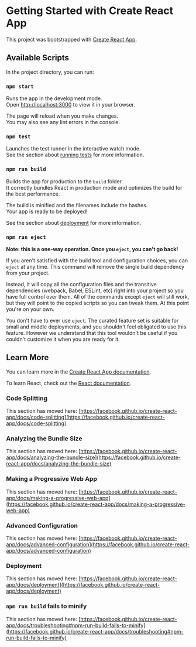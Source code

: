 # Getting Started with Create React App

This project was bootstrapped with [Create React App](https://github.com/facebook/create-react-app).

## Available Scripts

In the project directory, you can run:

### `npm start`

Runs the app in the development mode.\
Open [http://localhost:3000](http://localhost:3000) to view it in your browser.

The page will reload when you make changes.\
You may also see any lint errors in the console.

### `npm test`

Launches the test runner in the interactive watch mode.\
See the section about [running tests](https://facebook.github.io/create-react-app/docs/running-tests) for more information.

### `npm run build`

Builds the app for production to the `build` folder.\
It correctly bundles React in production mode and optimizes the build for the best performance.

The build is minified and the filenames include the hashes.\
Your app is ready to be deployed!

See the section about [deployment](https://facebook.github.io/create-react-app/docs/deployment) for more information.

### `npm run eject`

**Note: this is a one-way operation. Once you `eject`, you can't go back!**

If you aren't satisfied with the build tool and configuration choices, you can `eject` at any time. This command will remove the single build dependency from your project.

Instead, it will copy all the configuration files and the transitive dependencies (webpack, Babel, ESLint, etc) right into your project so you have full control over them. All of the commands except `eject` will still work, but they will point to the copied scripts so you can tweak them. At this point you're on your own.

You don't have to ever use `eject`. The curated feature set is suitable for small and middle deployments, and you shouldn't feel obligated to use this feature. However we understand that this tool wouldn't be useful if you couldn't customize it when you are ready for it.

## Learn More

You can learn more in the [Create React App documentation](https://facebook.github.io/create-react-app/docs/getting-started).

To learn React, check out the [React documentation](https://reactjs.org/).

### Code Splitting

This section has moved here: [https://facebook.github.io/create-react-app/docs/code-splitting](https://facebook.github.io/create-react-app/docs/code-splitting)

### Analyzing the Bundle Size

This section has moved here: [https://facebook.github.io/create-react-app/docs/analyzing-the-bundle-size](https://facebook.github.io/create-react-app/docs/analyzing-the-bundle-size)

### Making a Progressive Web App

This section has moved here: [https://facebook.github.io/create-react-app/docs/making-a-progressive-web-app](https://facebook.github.io/create-react-app/docs/making-a-progressive-web-app)

### Advanced Configuration

This section has moved here: [https://facebook.github.io/create-react-app/docs/advanced-configuration](https://facebook.github.io/create-react-app/docs/advanced-configuration)

### Deployment

This section has moved here: [https://facebook.github.io/create-react-app/docs/deployment](https://facebook.github.io/create-react-app/docs/deployment)

### `npm run build` fails to minify

This section has moved here: [https://facebook.github.io/create-react-app/docs/troubleshooting#npm-run-build-fails-to-minify](https://facebook.github.io/create-react-app/docs/troubleshooting#npm-run-build-fails-to-minify)

<!--
You are a famous hacker who has access to a list of the world's most famous celebrities.
You have to create a system where you can view and edit their details to hide their public presence.

Your mission if you choose to accept it, you have to:

1. Create the user interface provided with the design provided

2. The user list item is an accordion,

   - when clicked on, it will cause all the other accordions to collapse and enlarge the one which was clicked.
   - If clicked on the same one it will collapse.
   - Manage the + and - icons in open or collapsed mode (collapsed = - | open = +)

3. Fetch the JSON file provided to fill the list of users. (NOTE - YOU CANNOT EDIT THE JSON FILE)

   - You have to calculate the age of the user based on the date of birth provided
   - gender should be a dropdown (Male | Female | Transgender | Rather not say | Other)
   - country is a text field
   - Description is a text area

4. Provide buttons to edit or delete

   - edit mode will let you edit the details of the user in the exact place

   - you can only edit the user if the user is an adult
   - validations to be implemented where a user cannot
     -- input text in the age field
     -- input numbers in the nationality
     -- keep anything empty
   - when in edit mode you can either save or cancel
     -- save button will be disabled by default and will enable only if the details have changed
     -- save click will update the user's details
     -- cancel will revert the details to their last known state
     -- you cannot open another accordion while in edit mode
   - delete mode should alert you if you actually want to delete the user
     -- if yes - the user will be deleted
     -- if no - do nothing

5. Typescript is a plus

This message will self destruct in 5... 4... 3... 2... 1... NOT
 -->

<!--
[
	{
		"id": 1,
		"first": "Aidan",
		"last": "Wang",
		"dob": "1973-10-16",
		"gender": "male",
		"email": "aidan.wang@example.com",
		"picture": "https://randomuser.me/api/portraits/med/men/93.jpg",
		"country": "New Zealand",
		"description": "This character description generator will generate a fairly random description of a belonging to Aidan Wang. However, some aspects of the descriptions will remain the same, this is done to keep the general structure the same, while still randomizing the important details of Aidan Wang."
	},
	{
		"id": 2,
		"first": "Anna",
		"last": "Horten",
		"dob": "1972-03-15",
		"gender": "female",
		"email": "anna.horten@example.com",
		"picture": "https://randomuser.me/api/portraits/med/women/48.jpg",
		"country": "Norway",
		"description": "This character description generator will generate a fairly random description of a belonging to Anna Horten. However, some aspects of the descriptions will remain the same, this is done to keep the general structure the same, while still randomizing the important details of Anna Horten."
	},
	{
		"id": 3,
		"first": "Max",
		"last": "Arnold",
		"dob": "1954-04-22",
		"gender": "male",
		"email": "max.arnold@example.com",
		"picture": "https://randomuser.me/api/portraits/med/men/27.jpg",
		"country": "Ireland",
		"description": "This character description generator will generate a fairly random description of a belonging to Max Arnold. However, some aspects of the descriptions will remain the same, this is done to keep the general structure the same, while still randomizing the important details of Max Arnold."
	},
	{
		"id": 4,
		"first": "محمدپارسا",
		"last": "صدر",
		"dob": "1953-06-01",
		"gender": "male",
		"email": "mhmdprs.sdr@example.com",
		"picture": "https://randomuser.me/api/portraits/med/men/34.jpg",
		"country": "Iran",
		"description": "This character description generator will generate a fairly random description of a belonging to محمدپارسا صدر. However, some aspects of the descriptions will remain the same, this is done to keep the general structure the same, while still randomizing the important details of محمدپارسا صدر."
	},
	{
		"id": 5,
		"first": "Emilia",
		"last": "Gonzalez",
		"dob": "1949-10-07",
		"gender": "female",
		"email": "emilia.gonzalez@example.com",
		"picture": "https://randomuser.me/api/portraits/med/women/90.jpg",
		"country": "Spain",
		"description": "This character description generator will generate a fairly random description of a belonging to Emilia Gonzalez. However, some aspects of the descriptions will remain the same, this is done to keep the general structure the same, while still randomizing the important details of Emilia Gonzalez."
	},
	{
		"id": 6,
		"first": "Alicia",
		"last": "Ma",
		"dob": "1995-11-23",
		"gender": "female",
		"email": "alicia.ma@example.com",
		"picture": "https://randomuser.me/api/portraits/med/women/91.jpg",
		"country": "Canada",
		"description": "This character description generator will generate a fairly random description of a belonging to Alicia Ma. However, some aspects of the descriptions will remain the same, this is done to keep the general structure the same, while still randomizing the important details of Alicia Ma."
	},
	{
		"id": 7,
		"first": "یاسمن",
		"last": "كامياران",
		"dob": "1985-06-24",
		"gender": "female",
		"email": "ysmn.kmyrn@example.com",
		"picture": "https://randomuser.me/api/portraits/med/women/64.jpg",
		"country": "Iran",
		"description": "This character description generator will generate a fairly random description of a belonging to یاسمن كامياران. However, some aspects of the descriptions will remain the same, this is done to keep the general structure the same, while still randomizing the important details of یاسمن كامياران."
	},
	{
		"id": 8,
		"first": "Reingard",
		"last": "Barz",
		"dob": "1985-03-24",
		"gender": "female",
		"email": "reingard.barz@example.com",
		"picture": "https://randomuser.me/api/portraits/med/women/95.jpg",
		"country": "Germany",
		"description": "This character description generator will generate a fairly random description of a belonging to Reingard Barz. However, some aspects of the descriptions will remain the same, this is done to keep the general structure the same, while still randomizing the important details of Reingard Barz."
	},
	{
		"id": 9,
		"first": "Felix",
		"last": "Douglas",
		"dob": "1984-07-05",
		"gender": "male",
		"email": "felix.douglas@example.com",
		"picture": "https://randomuser.me/api/portraits/med/men/53.jpg",
		"country": "United Kingdom",
		"description": "This character description generator will generate a fairly random description of a belonging to Felix Douglas. However, some aspects of the descriptions will remain the same, this is done to keep the general structure the same, while still randomizing the important details of Felix Douglas."
	},
	{
		"id": 10,
		"first": "Claire",
		"last": "Robertson",
		"dob": "2006-04-16",
		"gender": "female",
		"email": "claire.robertson@example.com",
		"picture": "https://randomuser.me/api/portraits/med/women/75.jpg",
		"country": "United States",
		"description": "This character description generator will generate a fairly random description of a belonging to Claire Robertson. However, some aspects of the descriptions will remain the same, this is done to keep the general structure the same, while still randomizing the important details of Claire Robertson."
	},
	{
		"id": 11,
		"first": "Ümit",
		"last": "Taşlı",
		"dob": "2004-10-17",
		"gender": "male",
		"email": "umit.tasli@example.com",
		"picture": "https://randomuser.me/api/portraits/med/men/80.jpg",
		"country": "Turkey",
		"description": "This character description generator will generate a fairly random description of a belonging to Ümit Taşlı. However, some aspects of the descriptions will remain the same, this is done to keep the general structure the same, while still randomizing the important details of Ümit Taşlı."
	},
	{
		"id": 12,
		"first": "Tiemo",
		"last": "Monshouwer",
		"dob": "1956-09-11",
		"gender": "male",
		"email": "tiemo.monshouwer@example.com",
		"picture": "https://randomuser.me/api/portraits/med/men/16.jpg",
		"country": "Netherlands",
		"description": "This character description generator will generate a fairly random description of a belonging to Tiemo Monshouwer. However, some aspects of the descriptions will remain the same, this is done to keep the general structure the same, while still randomizing the important details of Tiemo Monshouwer."
	},
	{
		"id": 13,
		"first": "Dorian",
		"last": "Carpentier",
		"dob": "1963-10-06",
		"gender": "male",
		"email": "dorian.carpentier@example.com",
		"picture": "https://randomuser.me/api/portraits/med/men/77.jpg",
		"country": "France",
		"description": "This character description generator will generate a fairly random description of a belonging to Dorian Carpentier. However, some aspects of the descriptions will remain the same, this is done to keep the general structure the same, while still randomizing the important details of Dorian Carpentier."
	},
	{
		"id": 14,
		"first": "آرمیتا",
		"last": "موسوی",
		"dob": "1968-07-19",
		"gender": "female",
		"email": "armyt.mwswy@example.com",
		"picture": "https://randomuser.me/api/portraits/med/women/59.jpg",
		"country": "Iran",
		"description": "This character description generator will generate a fairly random description of a belonging to آرمیتا موسوی. However, some aspects of the descriptions will remain the same, this is done to keep the general structure the same, while still randomizing the important details of آرمیتا موسوی."
	},
	{
		"id": 15,
		"first": "Lias",
		"last": "Korsvik",
		"dob": "1969-12-09",
		"gender": "male",
		"email": "lias.korsvik@example.com",
		"picture": "https://randomuser.me/api/portraits/med/men/69.jpg",
		"country": "Norway",
		"description": "This character description generator will generate a fairly random description of a belonging to Lias Korsvik. However, some aspects of the descriptions will remain the same, this is done to keep the general structure the same, while still randomizing the important details of Lias Korsvik."
	},
	{
		"id": 16,
		"first": "Florence",
		"last": "Cooper",
		"dob": "1989-08-31",
		"gender": "female",
		"email": "florence.cooper@example.com",
		"picture": "https://randomuser.me/api/portraits/med/women/19.jpg",
		"country": "Ireland",
		"description": "This character description generator will generate a fairly random description of a belonging to Florence Cooper. However, some aspects of the descriptions will remain the same, this is done to keep the general structure the same, while still randomizing the important details of Florence Cooper."
	},
	{
		"id": 17,
		"first": "Donald",
		"last": "Harrison",
		"dob": "1947-12-20",
		"gender": "male",
		"email": "donald.harrison@example.com",
		"picture": "https://randomuser.me/api/portraits/med/men/34.jpg",
		"country": "United Kingdom",
		"description": "This character description generator will generate a fairly random description of a belonging to Donald Harrison. However, some aspects of the descriptions will remain the same, this is done to keep the general structure the same, while still randomizing the important details of Donald Harrison."
	},
	{
		"id": 18,
		"first": "Michael",
		"last": "Nichols",
		"dob": "1963-06-26",
		"gender": "male",
		"email": "michael.nichols@example.com",
		"picture": "https://randomuser.me/api/portraits/med/men/76.jpg",
		"country": "United Kingdom",
		"description": "This character description generator will generate a fairly random description of a belonging to Michael Nichols. However, some aspects of the descriptions will remain the same, this is done to keep the general structure the same, while still randomizing the important details of Michael Nichols."
	},
	{
		"id": 19,
		"first": "Emile",
		"last": "Miller",
		"dob": "2009-02-03",
		"gender": "male",
		"email": "emile.miller@example.com",
		"picture": "https://randomuser.me/api/portraits/med/men/24.jpg",
		"country": "Canada",
		"description": "This character description generator will generate a fairly random description of a belonging to Emile Miller. However, some aspects of the descriptions will remain the same, this is done to keep the general structure the same, while still randomizing the important details of Emile Miller."
	},
	{
		"id": 20,
		"first": "Marjella",
		"last": "Stuijt",
		"dob": "2014-11-11",
		"gender": "female",
		"email": "marjella.stuijt@example.com",
		"picture": "https://randomuser.me/api/portraits/med/women/31.jpg",
		"country": "Netherlands",
		"description": "This character description generator will generate a fairly random description of a belonging to Marjella Stuijt. However, some aspects of the descriptions will remain the same, this is done to keep the general structure the same, while still randomizing the important details of Marjella Stuijt."
	}
]

 -->

